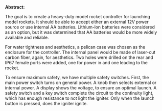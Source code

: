 **Abstract:**

The goal is to create a heavy-duty model rocket controller for launching model rockets. It should be able to accept either an external 12V power source or use internal AA batteries. Lithium-Ion batteries were considered as an option, but it was determined that AA batteries would be more widely available and reliable. 

For water tightness and aesthetics, a pelican case was chosen as the enclosure for the controller. The internal panel would be made of laser-cut carbon fiber, again, for aesthetics. Two holes were drilled on the rear and IP67 female ports were added, one for power in and one leading to the rocket. 

To ensure maximum safety, we have multiple safety switches. First, the main power switch turns on general power. A knob then selects external or internal power. A display shows the voltage, to ensure an optimal launch. A safety switch and a key switch complete the circuit to the continuity light, which has enough resistance to not light the igniter. Only when the launch button is pressed, does the igniter ignite.
